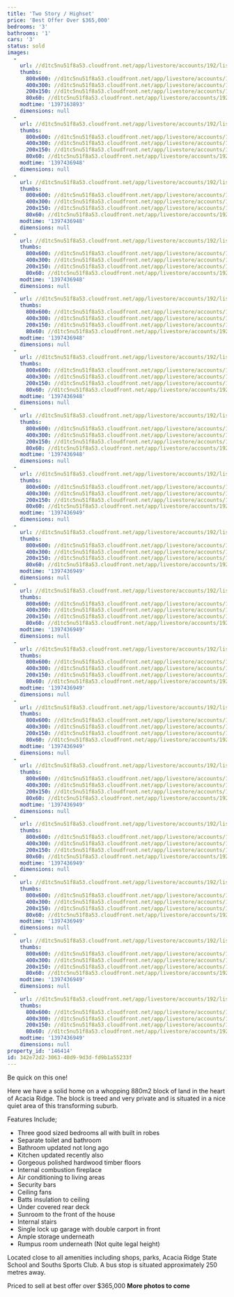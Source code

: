 ```yaml
---
title: 'Two Story / Highset'
price: 'Best Offer Over $365,000'
bedrooms: '3'
bathrooms: '1'
cars: '3'
status: sold
images:
  -
    url: //d1tc5nu51f8a53.cloudfront.net/app/livestore/accounts/192/listings/97978/images/20140408122420-55718_109180514_20140411025902.jpg
    thumbs:
      800x600: //d1tc5nu51f8a53.cloudfront.net/app/livestore/accounts/192/listings/97978/images/20140408122420-55718_109180514_20140411025902_800x600.jpg
      400x300: //d1tc5nu51f8a53.cloudfront.net/app/livestore/accounts/192/listings/97978/images/20140408122420-55718_109180514_20140411025902_400x300.jpg
      200x150: //d1tc5nu51f8a53.cloudfront.net/app/livestore/accounts/192/listings/97978/images/20140408122420-55718_109180514_20140411025902_200x150.jpg
      80x60: //d1tc5nu51f8a53.cloudfront.net/app/livestore/accounts/192/listings/97978/images/20140408122420-55718_109180514_20140411025902_80x60.jpg
    modtime: '1397163893'
    dimensions: null
  -
    url: //d1tc5nu51f8a53.cloudfront.net/app/livestore/accounts/192/listings/97978/images/IMG_3284_4313692371_20140414105413.jpg
    thumbs:
      800x600: //d1tc5nu51f8a53.cloudfront.net/app/livestore/accounts/192/listings/97978/images/IMG_3284_4313692371_20140414105413_800x600.jpg
      400x300: //d1tc5nu51f8a53.cloudfront.net/app/livestore/accounts/192/listings/97978/images/IMG_3284_4313692371_20140414105413_400x300.jpg
      200x150: //d1tc5nu51f8a53.cloudfront.net/app/livestore/accounts/192/listings/97978/images/IMG_3284_4313692371_20140414105413_200x150.jpg
      80x60: //d1tc5nu51f8a53.cloudfront.net/app/livestore/accounts/192/listings/97978/images/IMG_3284_4313692371_20140414105413_80x60.jpg
    modtime: '1397436948'
    dimensions: null
  -
    url: //d1tc5nu51f8a53.cloudfront.net/app/livestore/accounts/192/listings/97978/images/IMG_3306_7224544422_20140414105357.jpg
    thumbs:
      800x600: //d1tc5nu51f8a53.cloudfront.net/app/livestore/accounts/192/listings/97978/images/IMG_3306_7224544422_20140414105357_800x600.jpg
      400x300: //d1tc5nu51f8a53.cloudfront.net/app/livestore/accounts/192/listings/97978/images/IMG_3306_7224544422_20140414105357_400x300.jpg
      200x150: //d1tc5nu51f8a53.cloudfront.net/app/livestore/accounts/192/listings/97978/images/IMG_3306_7224544422_20140414105357_200x150.jpg
      80x60: //d1tc5nu51f8a53.cloudfront.net/app/livestore/accounts/192/listings/97978/images/IMG_3306_7224544422_20140414105357_80x60.jpg
    modtime: '1397436948'
    dimensions: null
  -
    url: //d1tc5nu51f8a53.cloudfront.net/app/livestore/accounts/192/listings/97978/images/IMG_3290_9118970898_20140414105403.jpg
    thumbs:
      800x600: //d1tc5nu51f8a53.cloudfront.net/app/livestore/accounts/192/listings/97978/images/IMG_3290_9118970898_20140414105403_800x600.jpg
      400x300: //d1tc5nu51f8a53.cloudfront.net/app/livestore/accounts/192/listings/97978/images/IMG_3290_9118970898_20140414105403_400x300.jpg
      200x150: //d1tc5nu51f8a53.cloudfront.net/app/livestore/accounts/192/listings/97978/images/IMG_3290_9118970898_20140414105403_200x150.jpg
      80x60: //d1tc5nu51f8a53.cloudfront.net/app/livestore/accounts/192/listings/97978/images/IMG_3290_9118970898_20140414105403_80x60.jpg
    modtime: '1397436948'
    dimensions: null
  -
    url: //d1tc5nu51f8a53.cloudfront.net/app/livestore/accounts/192/listings/97978/images/IMG_3298_1679124483_20140414105400.jpg
    thumbs:
      800x600: //d1tc5nu51f8a53.cloudfront.net/app/livestore/accounts/192/listings/97978/images/IMG_3298_1679124483_20140414105400_800x600.jpg
      400x300: //d1tc5nu51f8a53.cloudfront.net/app/livestore/accounts/192/listings/97978/images/IMG_3298_1679124483_20140414105400_400x300.jpg
      200x150: //d1tc5nu51f8a53.cloudfront.net/app/livestore/accounts/192/listings/97978/images/IMG_3298_1679124483_20140414105400_200x150.jpg
      80x60: //d1tc5nu51f8a53.cloudfront.net/app/livestore/accounts/192/listings/97978/images/IMG_3298_1679124483_20140414105400_80x60.jpg
    modtime: '1397436948'
    dimensions: null
  -
    url: //d1tc5nu51f8a53.cloudfront.net/app/livestore/accounts/192/listings/97978/images/IMG_3296_6703835968_20140414105401.jpg
    thumbs:
      800x600: //d1tc5nu51f8a53.cloudfront.net/app/livestore/accounts/192/listings/97978/images/IMG_3296_6703835968_20140414105401_800x600.jpg
      400x300: //d1tc5nu51f8a53.cloudfront.net/app/livestore/accounts/192/listings/97978/images/IMG_3296_6703835968_20140414105401_400x300.jpg
      200x150: //d1tc5nu51f8a53.cloudfront.net/app/livestore/accounts/192/listings/97978/images/IMG_3296_6703835968_20140414105401_200x150.jpg
      80x60: //d1tc5nu51f8a53.cloudfront.net/app/livestore/accounts/192/listings/97978/images/IMG_3296_6703835968_20140414105401_80x60.jpg
    modtime: '1397436948'
    dimensions: null
  -
    url: //d1tc5nu51f8a53.cloudfront.net/app/livestore/accounts/192/listings/97978/images/IMG_3287_3928572792_20140414105407.jpg
    thumbs:
      800x600: //d1tc5nu51f8a53.cloudfront.net/app/livestore/accounts/192/listings/97978/images/IMG_3287_3928572792_20140414105407_800x600.jpg
      400x300: //d1tc5nu51f8a53.cloudfront.net/app/livestore/accounts/192/listings/97978/images/IMG_3287_3928572792_20140414105407_400x300.jpg
      200x150: //d1tc5nu51f8a53.cloudfront.net/app/livestore/accounts/192/listings/97978/images/IMG_3287_3928572792_20140414105407_200x150.jpg
      80x60: //d1tc5nu51f8a53.cloudfront.net/app/livestore/accounts/192/listings/97978/images/IMG_3287_3928572792_20140414105407_80x60.jpg
    modtime: '1397436948'
    dimensions: null
  -
    url: //d1tc5nu51f8a53.cloudfront.net/app/livestore/accounts/192/listings/97978/images/IMG_3271_6917118663_20140414105417.jpg
    thumbs:
      800x600: //d1tc5nu51f8a53.cloudfront.net/app/livestore/accounts/192/listings/97978/images/IMG_3271_6917118663_20140414105417_800x600.jpg
      400x300: //d1tc5nu51f8a53.cloudfront.net/app/livestore/accounts/192/listings/97978/images/IMG_3271_6917118663_20140414105417_400x300.jpg
      200x150: //d1tc5nu51f8a53.cloudfront.net/app/livestore/accounts/192/listings/97978/images/IMG_3271_6917118663_20140414105417_200x150.jpg
      80x60: //d1tc5nu51f8a53.cloudfront.net/app/livestore/accounts/192/listings/97978/images/IMG_3271_6917118663_20140414105417_80x60.jpg
    modtime: '1397436949'
    dimensions: null
  -
    url: //d1tc5nu51f8a53.cloudfront.net/app/livestore/accounts/192/listings/97978/images/IMG_3268_813046130_20140414105421.jpg
    thumbs:
      800x600: //d1tc5nu51f8a53.cloudfront.net/app/livestore/accounts/192/listings/97978/images/IMG_3268_813046130_20140414105421_800x600.jpg
      400x300: //d1tc5nu51f8a53.cloudfront.net/app/livestore/accounts/192/listings/97978/images/IMG_3268_813046130_20140414105421_400x300.jpg
      200x150: //d1tc5nu51f8a53.cloudfront.net/app/livestore/accounts/192/listings/97978/images/IMG_3268_813046130_20140414105421_200x150.jpg
      80x60: //d1tc5nu51f8a53.cloudfront.net/app/livestore/accounts/192/listings/97978/images/IMG_3268_813046130_20140414105421_80x60.jpg
    modtime: '1397436949'
    dimensions: null
  -
    url: //d1tc5nu51f8a53.cloudfront.net/app/livestore/accounts/192/listings/97978/images/IMG_3267_5076345243_20140414105421.jpg
    thumbs:
      800x600: //d1tc5nu51f8a53.cloudfront.net/app/livestore/accounts/192/listings/97978/images/IMG_3267_5076345243_20140414105421_800x600.jpg
      400x300: //d1tc5nu51f8a53.cloudfront.net/app/livestore/accounts/192/listings/97978/images/IMG_3267_5076345243_20140414105421_400x300.jpg
      200x150: //d1tc5nu51f8a53.cloudfront.net/app/livestore/accounts/192/listings/97978/images/IMG_3267_5076345243_20140414105421_200x150.jpg
      80x60: //d1tc5nu51f8a53.cloudfront.net/app/livestore/accounts/192/listings/97978/images/IMG_3267_5076345243_20140414105421_80x60.jpg
    modtime: '1397436949'
    dimensions: null
  -
    url: //d1tc5nu51f8a53.cloudfront.net/app/livestore/accounts/192/listings/97978/images/IMG_3266_2044820962_20140414105423.jpg
    thumbs:
      800x600: //d1tc5nu51f8a53.cloudfront.net/app/livestore/accounts/192/listings/97978/images/IMG_3266_2044820962_20140414105423_800x600.jpg
      400x300: //d1tc5nu51f8a53.cloudfront.net/app/livestore/accounts/192/listings/97978/images/IMG_3266_2044820962_20140414105423_400x300.jpg
      200x150: //d1tc5nu51f8a53.cloudfront.net/app/livestore/accounts/192/listings/97978/images/IMG_3266_2044820962_20140414105423_200x150.jpg
      80x60: //d1tc5nu51f8a53.cloudfront.net/app/livestore/accounts/192/listings/97978/images/IMG_3266_2044820962_20140414105423_80x60.jpg
    modtime: '1397436949'
    dimensions: null
  -
    url: //d1tc5nu51f8a53.cloudfront.net/app/livestore/accounts/192/listings/97978/images/IMG_3265_4047090029_20140414105424.jpg
    thumbs:
      800x600: //d1tc5nu51f8a53.cloudfront.net/app/livestore/accounts/192/listings/97978/images/IMG_3265_4047090029_20140414105424_800x600.jpg
      400x300: //d1tc5nu51f8a53.cloudfront.net/app/livestore/accounts/192/listings/97978/images/IMG_3265_4047090029_20140414105424_400x300.jpg
      200x150: //d1tc5nu51f8a53.cloudfront.net/app/livestore/accounts/192/listings/97978/images/IMG_3265_4047090029_20140414105424_200x150.jpg
      80x60: //d1tc5nu51f8a53.cloudfront.net/app/livestore/accounts/192/listings/97978/images/IMG_3265_4047090029_20140414105424_80x60.jpg
    modtime: '1397436949'
    dimensions: null
  -
    url: //d1tc5nu51f8a53.cloudfront.net/app/livestore/accounts/192/listings/97978/images/IMG_3261_2537289238_20140414105427.jpg
    thumbs:
      800x600: //d1tc5nu51f8a53.cloudfront.net/app/livestore/accounts/192/listings/97978/images/IMG_3261_2537289238_20140414105427_800x600.jpg
      400x300: //d1tc5nu51f8a53.cloudfront.net/app/livestore/accounts/192/listings/97978/images/IMG_3261_2537289238_20140414105427_400x300.jpg
      200x150: //d1tc5nu51f8a53.cloudfront.net/app/livestore/accounts/192/listings/97978/images/IMG_3261_2537289238_20140414105427_200x150.jpg
      80x60: //d1tc5nu51f8a53.cloudfront.net/app/livestore/accounts/192/listings/97978/images/IMG_3261_2537289238_20140414105427_80x60.jpg
    modtime: '1397436949'
    dimensions: null
  -
    url: //d1tc5nu51f8a53.cloudfront.net/app/livestore/accounts/192/listings/97978/images/IMG_3286_4898711732_20140414105410.jpg
    thumbs:
      800x600: //d1tc5nu51f8a53.cloudfront.net/app/livestore/accounts/192/listings/97978/images/IMG_3286_4898711732_20140414105410_800x600.jpg
      400x300: //d1tc5nu51f8a53.cloudfront.net/app/livestore/accounts/192/listings/97978/images/IMG_3286_4898711732_20140414105410_400x300.jpg
      200x150: //d1tc5nu51f8a53.cloudfront.net/app/livestore/accounts/192/listings/97978/images/IMG_3286_4898711732_20140414105410_200x150.jpg
      80x60: //d1tc5nu51f8a53.cloudfront.net/app/livestore/accounts/192/listings/97978/images/IMG_3286_4898711732_20140414105410_80x60.jpg
    modtime: '1397436949'
    dimensions: null
  -
    url: //d1tc5nu51f8a53.cloudfront.net/app/livestore/accounts/192/listings/97978/images/IMG_3282_2275355383_20140414105415.jpg
    thumbs:
      800x600: //d1tc5nu51f8a53.cloudfront.net/app/livestore/accounts/192/listings/97978/images/IMG_3282_2275355383_20140414105415_800x600.jpg
      400x300: //d1tc5nu51f8a53.cloudfront.net/app/livestore/accounts/192/listings/97978/images/IMG_3282_2275355383_20140414105415_400x300.jpg
      200x150: //d1tc5nu51f8a53.cloudfront.net/app/livestore/accounts/192/listings/97978/images/IMG_3282_2275355383_20140414105415_200x150.jpg
      80x60: //d1tc5nu51f8a53.cloudfront.net/app/livestore/accounts/192/listings/97978/images/IMG_3282_2275355383_20140414105415_80x60.jpg
    modtime: '1397436949'
    dimensions: null
  -
    url: //d1tc5nu51f8a53.cloudfront.net/app/livestore/accounts/192/listings/97978/images/20140408122433-43111_494776596_20140411025902.jpg
    thumbs:
      800x600: //d1tc5nu51f8a53.cloudfront.net/app/livestore/accounts/192/listings/97978/images/20140408122433-43111_494776596_20140411025902_800x600.jpg
      400x300: //d1tc5nu51f8a53.cloudfront.net/app/livestore/accounts/192/listings/97978/images/20140408122433-43111_494776596_20140411025902_400x300.jpg
      200x150: //d1tc5nu51f8a53.cloudfront.net/app/livestore/accounts/192/listings/97978/images/20140408122433-43111_494776596_20140411025902_200x150.jpg
      80x60: //d1tc5nu51f8a53.cloudfront.net/app/livestore/accounts/192/listings/97978/images/20140408122433-43111_494776596_20140411025902_80x60.jpg
    modtime: '1397436949'
    dimensions: null
  -
    url: //d1tc5nu51f8a53.cloudfront.net/app/livestore/accounts/192/listings/97978/images/IMG_3259_7141653174_20140414105428.jpg
    thumbs:
      800x600: //d1tc5nu51f8a53.cloudfront.net/app/livestore/accounts/192/listings/97978/images/IMG_3259_7141653174_20140414105428_800x600.jpg
      400x300: //d1tc5nu51f8a53.cloudfront.net/app/livestore/accounts/192/listings/97978/images/IMG_3259_7141653174_20140414105428_400x300.jpg
      200x150: //d1tc5nu51f8a53.cloudfront.net/app/livestore/accounts/192/listings/97978/images/IMG_3259_7141653174_20140414105428_200x150.jpg
      80x60: //d1tc5nu51f8a53.cloudfront.net/app/livestore/accounts/192/listings/97978/images/IMG_3259_7141653174_20140414105428_80x60.jpg
    modtime: '1397436949'
    dimensions: null
property_id: '146414'
id: 342e72d2-3063-40d9-9d3d-fd9b1a55233f
---
```

Be quick on this one!
 
Here we have a solid home on a whopping 880m2 block of land in the heart of Acacia Ridge. The block is treed and very private and is situated in a nice quiet area of this transforming suburb.
 
Features Include;
*  Three good sized bedrooms all with built in robes
*  Separate toilet and bathroom
*  Bathroom updated not long ago
*  Kitchen updated recently also
*  Gorgeous polished hardwood timber floors
*  Internal combustion fireplace
*  Air conditioning to living areas
*  Security bars
*  Ceiling fans
*  Batts insulation to ceiling
*  Under covered rear deck
*  Sunroom to the front of the house
*  Internal stairs
*  Single lock up garage with double carport in front
*  Ample storage underneath
*  Rumpus room underneath (Not quite legal height)

Located close to all amenities including shops, parks, Acacia Ridge State School and Souths Sports Club. A bus stop is situated approximately 250 metres away.

Priced to sell at best offer over $365,000
**More photos to come**